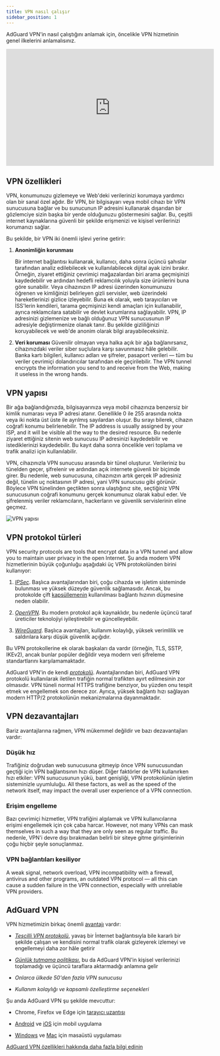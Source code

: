 ```yaml
---
title: VPN nasıl çalışır
sidebar_position: 1
---
```


AdGuard VPN'in nasıl çalıştığını anlamak için, öncelikle VPN hizmetinin genel ilkelerini anlamalısınız.

<iframe width="560" height="315" src="https://www.youtube-nocookie.com/embed/aOmkjgfSsIY" title="YouTube video oynatıcı" frameborder="0" allow="accelerometer; autoplay; clipboard-write; encrypted-media; gyroscope; picture-in-picture" allowfullscreen></iframe>

## VPN özellikleri

VPN, konumunuzu gizlemeye ve Web'deki verilerinizi korumaya yardımcı olan bir sanal özel ağdır. Bir VPN, bir bilgisayarı veya mobil cihazı bir VPN sunucusuna bağlar ve bu sunucunun IP adresini kullanarak dışarıdan bir gözlemciye sizin başka bir yerde olduğunuzu göstermesini sağlar. Bu, çeşitli internet kaynaklarına güvenli bir şekilde erişmenizi ve kişisel verilerinizi korumanızı sağlar.

Bu şekilde, bir VPN iki önemli işlevi yerine getirir:

1. **Anonimliğin korunması**

    Bir internet bağlantısı kullanarak, kullanıcı, daha sonra üçüncü şahıslar tarafından analiz edilebilecek ve kullanılabilecek dijital ayak izini bırakır. Örneğin, ziyaret ettiğiniz çevrimiçi mağazalardan biri arama geçmişinizi kaydedebilir ve ardından hedefli reklamcılık yoluyla size ürünlerini buna göre sunabilir. Veya cihazınızın IP adresi üzerinden konumunuzu öğrenen ve kimliğinizi belirleyen gizli servisler, web üzerindeki hareketlerinizi gizlice izleyebilir. Buna ek olarak, web tarayıcıları ve İSS'lerin kendileri, tarama geçmişinizi kendi amaçları için kullanabilir, ayrıca reklamcılara satabilir ve devlet kurumlarına sağlayabilir. VPN, IP adresinizi gizlemenize ve bağlı olduğunuz VPN sunucusunun IP adresiyle değiştirmenize olanak tanır. Bu şekilde gizliliğinizi koruyabilecek ve web'de anonim olarak bilgi arayabileceksiniz.

1. **Veri koruması** Güvenilir olmayan veya halka açık bir ağa bağlanırsanız, cihazınızdaki veriler siber suçlulara karşı savunmasız hâle gelebilir. Banka kartı bilgileri, kullanıcı adları ve şifreler, pasaport verileri — tüm bu veriler çevrimiçi dolandırıcılar tarafından ele geçirilebilir. The VPN tunnel encrypts the information you send to and receive from the Web, making it useless in the wrong hands.

## VPN yapısı

Bir ağa bağlandığınızda, bilgisayarınıza veya mobil cihazınıza benzersiz bir kimlik numarası veya IP adresi atanır. Genellikle 0 ile 255 arasında nokta veya iki nokta üst üste ile ayrılmış sayılardan oluşur. Bu sırayı bilerek, cihazın coğrafi konumu belirlenebilir. The IP address is usually assigned by your ISP, and it will be visible all the way to the desired resource. Bu nedenle ziyaret ettiğiniz sitenin web sunucusu IP adresinizi kaydedebilir ve istediklerinizi kaydedebilir. Bu kayıt daha sonra öncelikle veri toplama ve trafik analizi için kullanılabilir.

VPN, cihazınızla VPN sunucusu arasında bir tünel oluşturur. Verileriniz bu tünelden geçer, şifrelenir ve ardından açık internete güvenli bir biçimde girer. Bu nedenle, web sunucusuna, cihazınızın artık gerçek IP adresiniz değil, tünelin uç noktasının IP adresi, yani VPN sunucusu gibi görünür. Böylece VPN tünelinden geçtikten sonra ulaştığınız site, seçtiğiniz VPN sunucusunun coğrafi konumunu gerçek konumunuz olarak kabul eder. Ve şifrelenmiş veriler reklamcıların, hackerların ve güvenlik servislerinin eline geçmez.

![VPN yapısı](https://cdn.adguardvpn.com/public/Adguard/Website/Images/seo/en/how_vpn_3.jpg)

## VPN protokol türleri

VPN security protocols are tools that encrypt data in a VPN tunnel and allow you to maintain user privacy in the open Internet. Şu anda modern VPN hizmetlerinin büyük çoğunluğu aşağıdaki üç VPN protokolünden birini kullanıyor:

1. [*IPSec*](https://en.wikipedia.org/wiki/IPsec). Başlıca avantajlarından biri, çoğu cihazda ve işletim sisteminde bulunması ve yüksek düzeyde güvenlik sağlamasıdır. Ancak, bu protokolde çift [kapsüllemenin](https://en.wikipedia.org/wiki/Encapsulation_(networking)) kullanılması bağlantı hızının düşmesine neden olabilir.

1. [*OpenVPN*](https://en.wikipedia.org/wiki/OpenVPN). Bu modern protokol açık kaynaklıdır, bu nedenle üçüncü taraf üreticiler teknolojiyi iyileştirebilir ve güncelleyebilir.

1. [*WireGuard*](https://en.wikipedia.org/wiki/WireGuard). Başlıca avantajları, kullanım kolaylığı, yüksek verimlilik ve saldırılara karşı düşük güvenlik açığıdır.

Bu VPN protokollerine ek olarak başkaları da vardır (örneğin, TLS, SSTP, IKEv2), ancak bunlar popüler değildir veya modern veri şifreleme standartlarını karşılamamaktadır.

AdGuard VPN'in de kendi [*protokolü*](/general/adguard-vpn-protocol). Avantajlarından biri, AdGuard VPN protokolü kullanılarak iletilen trafiğin normal trafikten ayırt edilmesinin zor olmasıdır. VPN tüneli normal HTTPS trafiğine benziyor, bu yüzden onu tespit etmek ve engellemek son derece zor. Ayrıca, yüksek bağlantı hızı sağlayan modern HTTP/2 protokolünün mekanizmalarına dayanmaktadır.

## VPN dezavantajları

Bariz avantajlarına rağmen, VPN mükemmel değildir ve bazı dezavantajları vardır:

### Düşük hız

Trafiğiniz doğrudan web sunucusuna gitmeyip önce VPN sunucusundan geçtiği için VPN bağlantısının hızı düşer. Diğer faktörler de VPN kullanırken hızı etkiler: VPN sunucusunun yükü, bant genişliği, VPN protokolünün işletim sisteminizle uyumluluğu. All these factors, as well as the speed of the network itself, may impact the overall user experience of a VPN connection.

### Erişim engelleme

Bazı çevrimiçi hizmetler, VPN trafiğini algılamak ve VPN kullanıcılarına erişimi engellemek için çok çaba harcar. However, not many VPNs can mask themselves in such a way that they are only seen as regular traffic. Bu nedenle, VPN'i devre dışı bırakmadan belirli bir siteye gitme girişimlerinin çoğu hiçbir şeyle sonuçlanmaz.

### VPN bağlantıları kesiliyor

A weak signal, network overload, VPN incompatibility with a firewall, antivirus and other programs, an outdated VPN protocol — all this can cause a sudden failure in the VPN connection, especially with unreliable VPN providers.

## AdGuard VPN

VPN hizmetimizin birkaç önemli [avantajı](/general/why-adguard-vpn) vardır:

- [*Tescilli VPN protokolü*](/general/adguard-vpn-protocol), yavaş bir İnternet bağlantısıyla bile kararlı bir şekilde çalışan ve kendisini normal trafik olarak gizleyerek izlemeyi ve engellemeyi daha zor hâle getirir

- [*Günlük tutmama politikası*](https://adguard-vpn.com/privacy.html), bu da AdGuard VPN'in kişisel verilerinizi toplamadığı ve üçüncü taraflara aktarmadığı anlamına gelir

- *Onlarca ülkede 50'den fazla VPN sunucusu*

- *Kullanım kolaylığı ve kapsamlı özelleştirme seçenekleri*

Şu anda AdGuard VPN şu şekilde mevcuttur:

- Chrome, Firefox ve Edge için [tarayıcı uzantısı](/adguard-vpn-browser-extension/overview)

- [Android](/adguard-vpn-for-android/overview) ve [iOS](/adguard-vpn-for-ios/overview) için mobil uygulama

- [Windows](/adguard-vpn-for-windows/overview) ve [Mac](/adguard-vpn-for-mac/overview) için masaüstü uygulaması

[AdGuard VPN özellikleri hakkında daha fazla bilgi edinin](https://adguard-vpn.com/welcome.html)
